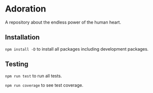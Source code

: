 # Adoration

A repository about the endless power of the human heart.

## Installation

`npm install -D` to install all packages including development packages.

## Testing

`npm run test` to run all tests.

`npm run coverage` to see test coverage.





